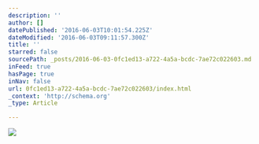 ```yaml
---
description: ''
author: []
datePublished: '2016-06-03T10:01:54.225Z'
dateModified: '2016-06-03T09:11:57.300Z'
title: ''
starred: false
sourcePath: _posts/2016-06-03-0fc1ed13-a722-4a5a-bcdc-7ae72c022603.md
inFeed: true
hasPage: true
inNav: false
url: 0fc1ed13-a722-4a5a-bcdc-7ae72c022603/index.html
_context: 'http://schema.org'
_type: Article

---
```

![](https://the-grid-user-content.s3-us-west-2.amazonaws.com/5f064355-3616-4e4d-9626-a1a05ec0ef11.jpg)